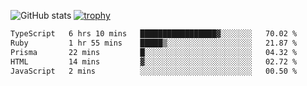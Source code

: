 ![GitHub stats](https://github-readme-stats.vercel.app/api?username=ksk001100&show_icons=true&theme=tokyonight)
[![trophy](https://github-profile-trophy.vercel.app/?username=ksk001100&theme=onedark)](https://github.com/ryo-ma/github-profile-trophy)

<!--START_SECTION:waka-->

```txt
TypeScript   6 hrs 10 mins   █████████████████▓░░░░░░░   70.02 %
Ruby         1 hr 55 mins    █████▒░░░░░░░░░░░░░░░░░░░   21.87 %
Prisma       22 mins         █░░░░░░░░░░░░░░░░░░░░░░░░   04.32 %
HTML         14 mins         ▓░░░░░░░░░░░░░░░░░░░░░░░░   02.72 %
JavaScript   2 mins          ░░░░░░░░░░░░░░░░░░░░░░░░░   00.50 %
```

<!--END_SECTION:waka-->
